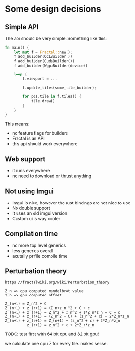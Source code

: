 # Some design decisions

## Simple API
The api should be very simple.
Something like this:

```rust
fn main() {
    let mut f = Fractal::new();
    f.add_builder(OCLBuilder())
    f.add_builder(CudaBuilder())
    f.add_builder(WgpuBuilder(device))

    loop {
        f.viewport = ...

        f.update_tiles(some_tile_builder);

        for pos,tile in f.tiles() {
            tile.draw()
        }
    }
}
```

This means:
* no feature flags for builders
* Fractal is an API
* this api should work everywhere


## Web support
* it runs everywhere
* no need to download or thrust anything

## Not using Imgui
* Imgui is nice, however the rust bindings are not nice to use
* No double support
* It uses an old imgui version
* Custom ui is way cooler

## Compilation time
* no more top level generics
* less generics overall
* acutally prifile compile time


## Perturbation theory

```
https://fractalwiki.org/wiki/Perturbation_theory

Z_n => cpu computed mandelbrot value
z_n => gpu computed offset

Z_(n+1) = Z_n^2 + C
Z_(n+1) + z_(n+1) = (Z_n+z_n)^2 + C + c
Z_(n+1) + z_(n+1) = Z_n^2 + z_n^2 + 2*Z_n*z_n + C + c
Z_(n+1) + z_(n+1) = (Z_n^2 + C) + (z_n^2 + c) + 2*Z_n*z_n
Z_(n+1) + z_(n+1) = Z_(n+1) + (z_n^2 + c) + 2*Z_n*z_n
          z_(n+1) = z_n^2 + c + 2*Z_n*z_n

```

TODO: test first with 64 bit cpu and 32 bit gpu!

we calculate one cpu Z for every tile. makes sense.
